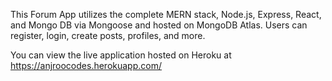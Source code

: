 This Forum App utilizes the complete MERN stack, Node.js, Express, React, and Mongo DB via Mongoose and hosted on MongoDB Atlas.  Users can register, login, create posts, profiles, and more.

You can view the live application hosted on Heroku at https://anjroocodes.herokuapp.com/
